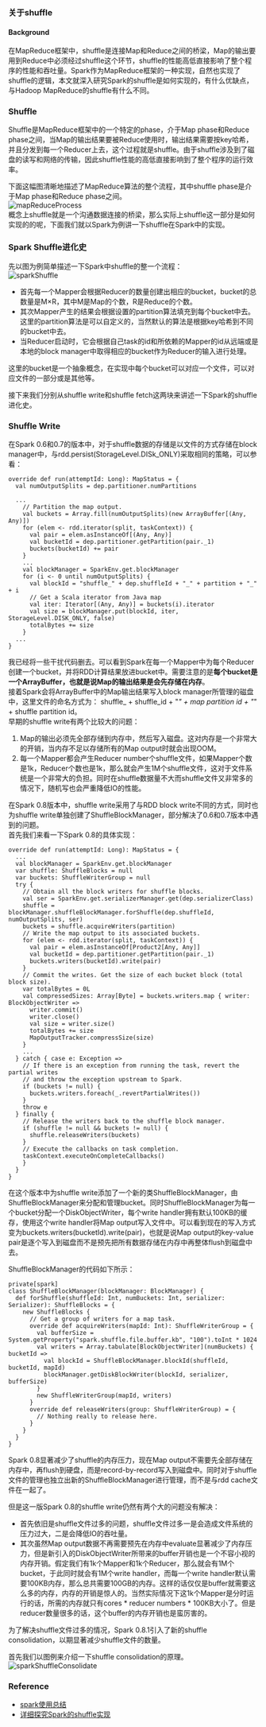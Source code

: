 ### 关于shuffle  
#### Background  
在MapReduce框架中，shuffle是连接Map和Reduce之间的桥梁，Map的输出要用到Reduce中必须经过shuffle这个环节，shuffle的性能高低直接影响了整个程序的性能和吞吐量。Spark作为MapReduce框架的一种实现，自然也实现了shuffle的逻辑，本文就深入研究Spark的shuffle是如何实现的，有什么优缺点，与Hadoop MapReduce的shuffle有什么不同。  
### Shuffle  
Shuffle是MapReduce框架中的一个特定的phase，介于Map phase和Reduce phase之间，当Map的输出结果要被Reduce使用时，输出结果需要按key哈希，并且分发到每一个Reducer上去，这个过程就是shuffle。由于shuffle涉及到了磁盘的读写和网络的传输，因此shuffle性能的高低直接影响到了整个程序的运行效率。  

下面这幅图清晰地描述了MapReduce算法的整个流程，其中shuffle phase是介于Map phase和Reduce phase之间。  
![mapReduceProcess](http://jerryshao.me/img/2014-01-04-spark-shuffle/mapreduce-process.jpg)  
概念上shuffle就是一个沟通数据连接的桥梁，那么实际上shuffle这一部分是如何实现的的呢，下面我们就以Spark为例讲一下shuffle在Spark中的实现。  
### Spark Shuffle进化史  
先以图为例简单描述一下Spark中shuffle的整一个流程：  
![sparkShuffle](http://jerryshao.me/img/2014-01-04-spark-shuffle/spark-shuffle.png)  
- 首先每一个Mapper会根据Reducer的数量创建出相应的bucket，bucket的总数量是M×R，其中M是Map的个数，R是Reduce的个数。  
- 其次Mapper产生的结果会根据设置的partition算法填充到每个bucket中去。这里的partition算法是可以自定义的，当然默认的算法是根据key哈希到不同的bucket中去。  
- 当Reducer启动时，它会根据自己task的id和所依赖的Mapper的id从远端或是本地的block manager中取得相应的bucket作为Reducer的输入进行处理。  

这里的bucket是一个抽象概念，在实现中每个bucket可以对应一个文件，可以对应文件的一部分或是其他等。  

接下来我们分别从shuffle write和shuffle fetch这两块来讲述一下Spark的shuffle进化史。  

### Shuffle Write  
在Spark 0.6和0.7的版本中，对于shuffle数据的存储是以文件的方式存储在block manager中，与rdd.persist(StorageLevel.DISk_ONLY)采取相同的策略，可以参看：  
```
override def run(attemptId: Long): MapStatus = {
  val numOutputSplits = dep.partitioner.numPartitions
   
  ...
    // Partition the map output.
    val buckets = Array.fill(numOutputSplits)(new ArrayBuffer[(Any, Any)])
    for (elem <- rdd.iterator(split, taskContext)) {
      val pair = elem.asInstanceOf[(Any, Any)]
      val bucketId = dep.partitioner.getPartition(pair._1)
      buckets(bucketId) += pair
    }
    ...
    val blockManager = SparkEnv.get.blockManager
    for (i <- 0 until numOutputSplits) {
      val blockId = "shuffle_" + dep.shuffleId + "_" + partition + "_" + i
      // Get a Scala iterator from Java map
      val iter: Iterator[(Any, Any)] = buckets(i).iterator
      val size = blockManager.put(blockId, iter, StorageLevel.DISK_ONLY, false)
      totalBytes += size
    }
  ...
}
```
我已经将一些干扰代码删去。可以看到Spark在每一个Mapper中为每个Reducer创建一个bucket，并将RDD计算结果放进bucket中。需要注意的是**每个bucket是一个ArrayBuffer，也就是说Map的输出结果是会先存储在内存**。  
接着Spark会将ArrayBuffer中的Map输出结果写入block manager所管理的磁盘中，这里文件的命名方式为： shuffle_ + shuffle_id + "_" + map partition id + "_" + shuffle partition id。  
早期的shuffle write有两个比较大的问题：  
1. Map的输出必须先全部存储到内存中，然后写入磁盘。这对内存是一个非常大的开销，当内存不足以存储所有的Map output时就会出现OOM。  
2. 每一个Mapper都会产生Reducer number个shuffle文件，如果Mapper个数是1k，Reducer个数也是1k，那么就会产生1M个shuffle文件，这对于文件系统是一个非常大的负担。同时在shuffle数据量不大而shuffle文件又非常多的情况下，随机写也会严重降低IO的性能。  

在Spark 0.8版本中，shuffle write采用了与RDD block write不同的方式，同时也为shuffle write单独创建了ShuffleBlockManager，部分解决了0.6和0.7版本中遇到的问题。  
首先我们来看一下Spark 0.8的具体实现：  
```
override def run(attemptId: Long): MapStatus = {
  ...
  val blockManager = SparkEnv.get.blockManager
  var shuffle: ShuffleBlocks = null
  var buckets: ShuffleWriterGroup = null
  try {
    // Obtain all the block writers for shuffle blocks.
    val ser = SparkEnv.get.serializerManager.get(dep.serializerClass)
    shuffle = blockManager.shuffleBlockManager.forShuffle(dep.shuffleId, numOutputSplits, ser)
    buckets = shuffle.acquireWriters(partition)
    // Write the map output to its associated buckets.
    for (elem <- rdd.iterator(split, taskContext)) {
      val pair = elem.asInstanceOf[Product2[Any, Any]]
      val bucketId = dep.partitioner.getPartition(pair._1)
      buckets.writers(bucketId).write(pair)
    }
    // Commit the writes. Get the size of each bucket block (total block size).
    var totalBytes = 0L
    val compressedSizes: Array[Byte] = buckets.writers.map { writer:   BlockObjectWriter =>
      writer.commit()
      writer.close()
      val size = writer.size()
      totalBytes += size
      MapOutputTracker.compressSize(size)
    }
    ...
  } catch { case e: Exception =>
    // If there is an exception from running the task, revert the partial writes
    // and throw the exception upstream to Spark.
    if (buckets != null) {
      buckets.writers.foreach(_.revertPartialWrites())
    }
    throw e
  } finally {
    // Release the writers back to the shuffle block manager.
    if (shuffle != null && buckets != null) {
      shuffle.releaseWriters(buckets)
    }
    // Execute the callbacks on task completion.
    taskContext.executeOnCompleteCallbacks()
    }
  }
}
```
在这个版本中为shuffle write添加了一个新的类ShuffleBlockManager，由ShuffleBlockManager来分配和管理bucket。同时ShuffleBlockManager为每一个bucket分配一个DiskObjectWriter，每个write handler拥有默认100KB的缓存，使用这个write handler将Map output写入文件中。可以看到现在的写入方式变为buckets.writers(bucketId).write(pair)，也就是说Map output的key-value pair是逐个写入到磁盘而不是预先把所有数据存储在内存中再整体flush到磁盘中去。  

ShuffleBlockManager的代码如下所示：
```
private[spark]
class ShuffleBlockManager(blockManager: BlockManager) {
  def forShuffle(shuffleId: Int, numBuckets: Int, serializer: Serializer): ShuffleBlocks = {
    new ShuffleBlocks {
      // Get a group of writers for a map task.
      override def acquireWriters(mapId: Int): ShuffleWriterGroup = {
        val bufferSize = System.getProperty("spark.shuffle.file.buffer.kb", "100").toInt * 1024
        val writers = Array.tabulate[BlockObjectWriter](numBuckets) { bucketId =>
          val blockId = ShuffleBlockManager.blockId(shuffleId, bucketId, mapId)
          blockManager.getDiskBlockWriter(blockId, serializer, bufferSize)
        }
        new ShuffleWriterGroup(mapId, writers)
      }
      override def releaseWriters(group: ShuffleWriterGroup) = {
        // Nothing really to release here.
      }
    }
  }
}
```
Spark 0.8显著减少了shuffle的内存压力，现在Map output不需要先全部存储在内存中，再flush到硬盘，而是record-by-record写入到磁盘中。同时对于shuffle文件的管理也独立出新的ShuffleBlockManager进行管理，而不是与rdd cache文件在一起了。  

但是这一版Spark 0.8的shuffle write仍然有两个大的问题没有解决：  
- 首先依旧是shuffle文件过多的问题，shuffle文件过多一是会造成文件系统的压力过大，二是会降低IO的吞吐量。  
- 其次虽然Map output数据不再需要预先在内存中evaluate显著减少了内存压力，但是新引入的DiskObjectWriter所带来的buffer开销也是一个不容小视的内存开销。假定我们有1k个Mapper和1k个Reducer，那么就会有1M个bucket，于此同时就会有1M个write handler，而每一个write handler默认需要100KB内存，那么总共需要100GB的内存。这样的话仅仅是buffer就需要这么多的内存，内存的开销是惊人的。当然实际情况下这1k个Mapper是分时运行的话，所需的内存就只有cores * reducer numbers * 100KB大小了。但是reducer数量很多的话，这个buffer的内存开销也是蛮厉害的。  

为了解决shuffle文件过多的情况，Spark 0.8.1引入了新的shuffle consolidation，以期显著减少shuffle文件的数量。  
 
首先我们以图例来介绍一下shuffle consolidation的原理。  
![sparkShuffleConsolidate](http://jerryshao.me/img/2014-01-04-spark-shuffle/spark-shuffle-consolidate.png)  

### Reference  
- [spark使用总结](http://smallx.me/2016/06/07/spark%E4%BD%BF%E7%94%A8%E6%80%BB%E7%BB%93/)   
- [详细探究Spark的shuffle实现](http://jerryshao.me/architecture/2014/01/04/spark-shuffle-detail-investigation/)  
